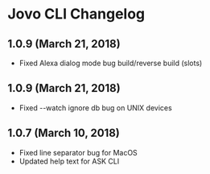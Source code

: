 # Jovo CLI Changelog

## 1.0.9 (March 21, 2018)
* Fixed Alexa dialog mode bug build/reverse build (slots)


## 1.0.9 (March 21, 2018)
* Fixed --watch ignore db bug on UNIX devices

## 1.0.7 (March 10, 2018)
* Fixed line separator bug for MacOS
* Updated help text for ASK CLI

